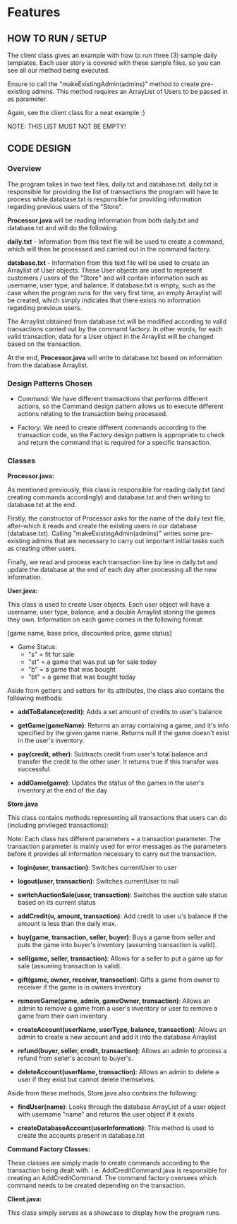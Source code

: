 # Features

## HOW TO RUN / SETUP

The client class gives an example with how to run three (3)  sample daily templates. Each user story is covered with
these sample files, so you can see all our method being executed. 

Ensure to call the "makeExistingAdmin(admins)" method to create pre-existing admins.
This method requires an ArrayList of Users to be passed in as parameter. 

Again, see the client class for a neat example :)

NOTE: THIS LIST MUST NOT BE EMPTY!

## CODE DESIGN

### Overview
The program takes in two text files, daily.txt and database.txt. daily.txt is responsible for providing the list of 
transactions the program will have to process while database.txt is responsible for providing information regarding 
previous users of the "Store".

**Processor.java** will be reading information from both daily.txt and database.txt and will do the following:

**daily.txt** - Information from this text file will be used to create a command, which will then be processed and 
carried out in the command factory. 


**database.txt** - Information from this text file will be used to create an Arraylist of User objects. 
These User objects are used to represent customers / users of the "Store" and will contain information such as 
username, user type, and balance. If database.txt is empty, such as the case when the program runs for the very first
time, an empty Arraylist will be created, which simply indicates that there exists no information regarding previous
users.

The Arraylist obtained from database.txt will be modified according to valid transactions carried out by the command 
factory. In other words, for each valid transaction, data for a User object in the Arraylist will be changed based on 
the transaction.

At the end, **Processor.java** will write to database.txt based on information from the database Arraylist.

### Design Patterns Chosen
 - Command: We have different transactions that performs different actions, so the Command design pattern allows us to 
   execute different actions relating to the transaction being processed.
   
- Factory: We need to create different commands according to the transaction code, so the Factory design pattern is
  appropriate to check and return the command that is required for a specific transaction.

### Classes

**Processor.java:**

As mentioned previously, this class is responsible for reading daily.txt (and creating commands accordingly)
and database.txt and then writing to database.txt at the end. 

Firstly, the constructor of Processor asks for the name of the daily text file, after-which it reads and create the
existing users in our database (database.txt). Calling "makeExistingAdmin(admins)" writes some pre-existing admins
that are necessary to carry out important initial tasks such as creating other users. 

Finally, we read and process each transaction line by line in daily.txt and update the database at the end of each day
after processing all the new information.


**User.java:**

This class is used to create User objects. Each user object will have a username, user type, balance, and a double 
Arraylist storing the games they own. Information on each game comes in the following format: 

[game name, base price, discounted price, game status]

- Game Status:
  - "s" = fit for sale
  - "st" = a game that was put up for sale today
  - "b" = a game that was bought
  - "bt" = a game that was bought today

Aside from getters and setters for its attributes, the class also contains the following methods:

- **addToBalance(credit)**: Adds a set amount of credits to user's balance
  

- **getGame(gameName)**: Returns an array containing a game, and it's info specified by the given
  game name. Returns null if the game doesn't exist in the user's inventory.
  

- **pay(credit, other)**: Subtracts credit from user's total balance and transfer the credit to the other user. It 
  returns true if this transfer was successful.
  

- **addGame(game)**: Updates the status of the games in the user's inventory at the end of the day

**Store.java**
 
This class contains methods representing all transactions that users can do (including privileged transactions):

Note: Each class has different parameters + a transaction parameter. The transaction parameter is mainly used for
error messages as the parameters before it provides all information necessary to carry out the transaction.

- **login(user, transaction)**: Switches currentUser to user
  

- **logout(user, transaction)**: Switches currentUser to null
  

- **switchAuctionSale(user, transaction)**: Switches the auction sale status based on its current status
  

- **addCredit(u, amount, transaction)**: Add credit to user u's balance if the amount is less than the daily max.


- **buy(game, transaction, seller, buyer)**: Buys a game from seller and puts the game into buyer's inventory (assuming
  transaction is valid). 
  
  
- **sell(game, seller, transaction)**: Allows for a seller to put a game up for sale (assuming transaction is valid).
  

- **gift(game, owner, receiver, transaction)**: Gifts a game from owner to receiver if the game is in owners inventory
  

- **removeGame(game, admin, gameOwner, transaction)**: Allows an admin to remove a game from a user's inventory or user
  to remove a game from their own inventory


- **createAccount(userName, userType, balance, transaction)**: Allows an admin to create a new account and add it into
the database Arraylist
  

- **refund(buyer, seller, credit, transaction)**: Allows an admin to process a refund from seller's account to buyer's.


- **deleteAccount(userName, transaction)**: Allows an admin to delete a user if they exist but cannot delete 
  themselves.
  
Aside from these methods, Store.java also contains the following:


- **findUser(name)**: Looks through the database ArrayList of a user object with username "name" and returns the user
object if it exists


- **createDatabaseAccount(userInformation)**: This method is used to create the accounts present in database.txt

  
**Command Factory Classes:**

These classes are simply made to create commands according to the transaction being dealt with. i.e. 
AddCreditCommand.java is responsible for creating an AddCreditCommand. The command factory oversees which command needs
to be created depending on the transaction.


**Client.java:** 

This class simply serves as a showcase to display how the program runs.
